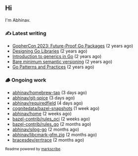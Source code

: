 ## Hi

I'm Abhinav.

### ✍️ Latest writing


- [GopherCon 2023: Future-Proof Go Packages](https://abhinavg.net/2023/09/27/future-proof-packages/) (2 years ago)
- [Designing Go Libraries](https://abhinavg.net/2022/12/06/designing-go-libraries/) (2 years ago)
- [Introduction to generics in Go](https://abhinavg.net/2022/11/23/generics-intro/) (2 years ago)
- [Bare minimum semantic versioning](https://abhinavg.net/2022/11/07/semver/) (2 years ago)
- [Go Patterns and Practices](https://abhinavg.net/2022/09/19/go-patterns-and-practices-talk/) (2 years ago)

### 🪵 Ongoing work


- [abhinav/homebrew-tap](https://github.com/abhinav/homebrew-tap) (3 days ago)
- [abhinav/git-spice](https://github.com/abhinav/git-spice) (3 days ago)
- [abhinav/requiredfield](https://github.com/abhinav/requiredfield) (4 days ago)
- [cognitedata/bazel-snapshots](https://github.com/cognitedata/bazel-snapshots) (1 week ago)
- [abhinav/home](https://github.com/abhinav/home) (2 weeks ago)
- [bazel-contrib/rules_oci](https://github.com/bazel-contrib/rules_oci) (2 weeks ago)
- [bazel-contrib/rules_go](https://github.com/bazel-contrib/rules_go) (2 months ago)
- [abhinav/silog-go](https://github.com/abhinav/silog-go) (2 months ago)
- [abhinav/libcmark-gfm.zig](https://github.com/abhinav/libcmark-gfm.zig) (2 months ago)
- [bracesdev/errtrace](https://github.com/bracesdev/errtrace) (2 months ago)

<sub>Readme powered by [markscribe](https://github.com/muesli/markscribe).</sub>
